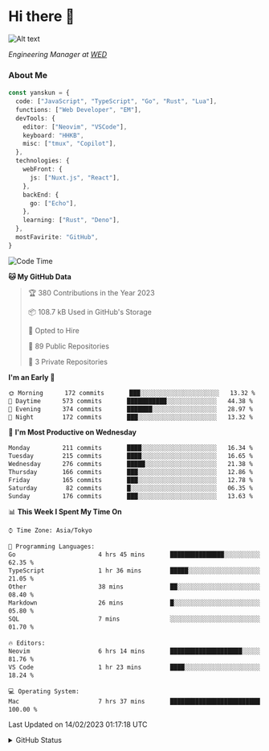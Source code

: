 # Hi there&nbsp;:wave:

![Alt text](https://spotify-recently-played-readme.vercel.app/api?user=31kynbuubkiu3r4qh4hjuaglhfay)

_Engineering Manager at [WED](https://github.com/wedinc)_

### About Me

```ts
const yanskun = {
  code: ["JavaScript", "TypeScript", "Go", "Rust", "Lua"],
  functions: ["Web Developer", "EM"],
  devTools: {
    editor: ["Neovim", "VSCode"],
    keyboard: "HHKB",
    misc: ["tmux", "Copilot"],
  },
  technologies: {
    webFront: {
      js: ["Nuxt.js", "React"],
    },
    backEnd: {
      go: ["Echo"],
    },
    learning: ["Rust", "Deno"],
  },
  mostFavirite: "GitHub",
}
```

<!--START_SECTION:waka-->
![Code Time](http://img.shields.io/badge/Code%20Time-157%20hrs%2043%20mins-blue)

**🐱 My GitHub Data** 

> 🏆 380 Contributions in the Year 2023
 > 
> 📦 108.7 kB Used in GitHub's Storage 
 > 
> 💼 Opted to Hire
 > 
> 📜 89 Public Repositories 
 > 
> 🔑 3 Private Repositories  
 > 
**I'm an Early 🐤** 

```text
🌞 Morning      172 commits       ███░░░░░░░░░░░░░░░░░░░░░░   13.32 % 
🌆 Daytime      573 commits       ███████████░░░░░░░░░░░░░░   44.38 % 
🌃 Evening      374 commits       ███████░░░░░░░░░░░░░░░░░░   28.97 % 
🌙 Night        172 commits       ███░░░░░░░░░░░░░░░░░░░░░░   13.32 % 

```
📅 **I'm Most Productive on Wednesday** 

```text
Monday         211 commits       ████░░░░░░░░░░░░░░░░░░░░░   16.34 % 
Tuesday        215 commits       ████░░░░░░░░░░░░░░░░░░░░░   16.65 % 
Wednesday      276 commits       █████░░░░░░░░░░░░░░░░░░░░   21.38 % 
Thursday       166 commits       ███░░░░░░░░░░░░░░░░░░░░░░   12.86 % 
Friday         165 commits       ███░░░░░░░░░░░░░░░░░░░░░░   12.78 % 
Saturday        82 commits       █░░░░░░░░░░░░░░░░░░░░░░░░   06.35 % 
Sunday         176 commits       ███░░░░░░░░░░░░░░░░░░░░░░   13.63 % 

```


📊 **This Week I Spent My Time On** 

```text
⌚︎ Time Zone: Asia/Tokyo

💬 Programming Languages: 
Go                       4 hrs 45 mins       ███████████████░░░░░░░░░░   62.35 % 
TypeScript               1 hr 36 mins        █████░░░░░░░░░░░░░░░░░░░░   21.05 % 
Other                    38 mins             ██░░░░░░░░░░░░░░░░░░░░░░░   08.40 % 
Markdown                 26 mins             █░░░░░░░░░░░░░░░░░░░░░░░░   05.80 % 
SQL                      7 mins              ░░░░░░░░░░░░░░░░░░░░░░░░░   01.70 % 

🔥 Editors: 
Neovim                   6 hrs 14 mins       ████████████████████░░░░░   81.76 % 
VS Code                  1 hr 23 mins        ████░░░░░░░░░░░░░░░░░░░░░   18.24 % 

💻 Operating System: 
Mac                      7 hrs 37 mins       █████████████████████████   100.00 % 

```


 Last Updated on 14/02/2023 01:17:18 UTC
<!--END_SECTION:waka-->

<details>
<summary>GitHub Status</summary>
<picture>
  <source media="(prefers-color-scheme: dark)" srcset="https://raw.githubusercontent.com/yanskun/yanskun/master/profile-summary-card-output/nord_dark/0-profile-details.svg">
 <img src="https://raw.githubusercontent.com/yanskun/yanskun/master/profile-summary-card-output/default/0-profile-details.svg">
</picture>
<br>
<picture>
  <source media="(prefers-color-scheme: dark)" srcset="https://raw.githubusercontent.com/yanskun/yanskun/master/profile-summary-card-output/nord_dark/1-repos-per-language.svg">
 <img src="https://raw.githubusercontent.com/yanskun/yanskun/master/profile-summary-card-output/default/1-repos-per-language.svg">
</picture>
<picture>
  <source media="(prefers-color-scheme: dark)" srcset="https://raw.githubusercontent.com/yanskun/yanskun/master/profile-summary-card-output/nord_dark/2-most-commit-language.svg">
 <img src="https://raw.githubusercontent.com/yanskun/yanskun/master/profile-summary-card-output/default/2-most-commit-language.svg">
</picture>
<br>
<picture>
  <source media="(prefers-color-scheme: dark)" srcset="https://raw.githubusercontent.com/yanskun/yanskun/master/profile-summary-card-output/nord_dark/3-stats.svg">
 <img src="https://raw.githubusercontent.com/yanskun/yanskun/master/profile-summary-card-output/default/3-stats.svg">
</picture>
<picture>
  <source media="(prefers-color-scheme: dark)" srcset="https://raw.githubusercontent.com/yanskun/yanskun/master/profile-summary-card-output/nord_dark/4-productive-time.svg">
 <img src="https://raw.githubusercontent.com/yanskun/yanskun/master/profile-summary-card-output/default/4-productive-time.svg">
</picture>
</details>

